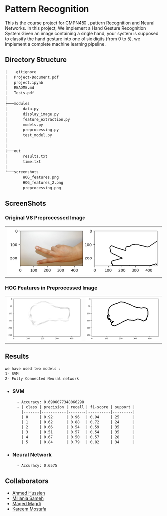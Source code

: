 # Pattern Recognition

This is the course project for CMPN450 , pattern Recognition and Neural Networks.
In this project, We implement a Hand Gesture Recognition System.Given an image containing a single hand, your system is supposed to classify the hand gesture into one of six digits (from 0 to 5). we implement a complete machine
learning pipeline.

## Directory Structure
```bash
│   .gitignore
│   Project-Document.pdf
│   project.ipynb
│   README.md
│   Tesis.pdf  
│
├───modules
│       data.py
│       display_image.py
│       feature_extraction.py
│       models.py
│       preprocessing.py
│       test_model.py
│
│
├───out
│       results.txt
│       time.txt
│
└───screenshots
        HOG_features.png
        HOG_features_2.png
        preprocessing.png
```
## ScreenShots 

### Original VS Preprocessed Image
<table>
    <tr>
        <td>
            <img src = "screenshots\preprocessing.png" >
        </td>
    </tr>
</table>

### HOG Features in Preprocessed Image
<table>
    <tr>
        <td>
            <img src = "screenshots\HOG_features.png" >
        </td>
        <td>
            <img src = "screenshots\HOG_features_2.png" >
        </td>
    </tr>
</table>


## Results

    we have used two models :
    1- SVM
    2- Fully Connected Neural network

- ### SVM
        - Accuracy: 0.6906077348066298
        - | class | precision | recall | f1-score | support |
          |-------|-----------|--------|----------|---------|
          | 0     | 0.92      | 0.96   | 0.94     | 25      |
          | 1     | 0.62      | 0.88   | 0.72     | 24      |
          | 2     | 0.66      | 0.54   | 0.59     | 35      |
          | 3     | 0.51      | 0.57   | 0.54     | 35      |
          | 4     | 0.67      | 0.50   | 0.57     | 28      |
          | 5     | 0.84      | 0.79   | 0.82     | 34      |
        

- ### Neural Network
        - Accuracy: 0.6575
## Collaborators
- [Ahmed Hussien](https://www.github.com/ahmedh12)
- [Millania Sameh](https://www.github.com/)
- [Maged Magdi](https://www.github.com/)
- [Kareem Mostafa](https://www.github.com/)




